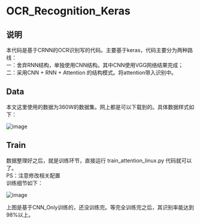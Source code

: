 # OCR_Recognition_Keras
## 说明
本代码是基于CRNN的OCR识别写的代码。主要基于keras，代码主要分为两种路线：<br>
一：舍弃RNN结构，单独使用CNN结构。其中CNN使用VGG网络结果完成；<br>
二：采用CNN + RNN + Attention 的结构模式。将attention带入识别中。

## Data
本文这里使用的数据为360W的数据集。网上都是可以下载到的。具体数据样式如下：

![image](https://github.com/Tian14267/OCR_Recognition_Keras/tree/master/images/data.png)

## Train
数据整理好之后，就是训练环节，直接运行 train_attention_linux.py 代码就可以了。<br>
PS：注意修改相关配置<br>
训练细节如下：<br>

![image](https://github.com/Tian14267/OCR_Recognition_Keras/tree/master/images/train.png)

上图是基于CNN_Only训练的，还没训练完。等完全训练完之后，其识别率能达到98%以上。
